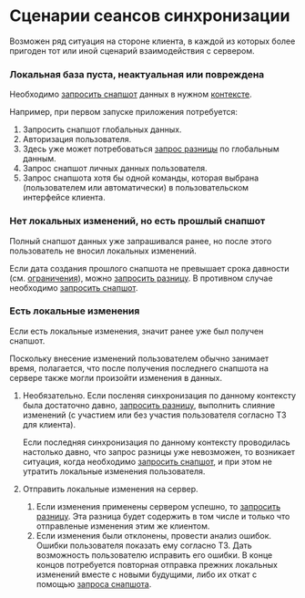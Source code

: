 Сценарии сеансов синхронизации
==============================

Возможен ряд ситуация на стороне клиента, в каждой из которых более
пригоден тот или иной сценарий взаимодействия с сервером.

### Локальная база пуста, неактуальная или повреждена

Необходимо [запросить снапшот][api-snapshot] данных в нужном
[контексте][context].

Например, при первом запуске приложения потребуется:

1.  Запросить снапшот глобальных данных.
2.  Авторизация пользователя.
3.  Здесь уже может потребоваться [запрос разницы][api-diff] по
    глобальным данным.
4.  Запрос снапшот личных данных пользователя.
5.  Запрос снапшота хотя бы одной команды, которая выбрана
    (пользователем или автоматически) в пользовательском интерфейсе
    клиента.

### Нет локальных изменений, но есть прошлый снапшот

Полный снапшот данных уже запрашивался ранее, но после этого
пользователь не вносил локальных изменений.

Если дата создания прошлого снапшота не превышает срока давности (см.
[ограничения][limits]), можно [запросить разницу][api-diff]. В противном
случае необходимо [запросить снапшот][api-snapshot].

### Есть локальные изменения

Если есть локальные изменения, значит ранее уже был получен снапшот.

Поскольку внесение изменений пользователем обычно занимает время,
полагается, что после получения последнего снапшота на сервере также
могли произойти изменения в данных.

1.  Необязательно. Если посленяя синхронизация по данному контексту была
    достаточно давно, [запросить разницу][api-diff], выполнить слияние
    изменений (с участием или без участия пользователя согласно ТЗ для
    клиента).

    Если последняя синхронизация по данному контексту проводилась
    настолько давно, что запрос разницы уже невозможен, то возникает
    ситуация, когда необходимо [запросить снапшот][api-snapshot], и при
    этом не утратить локальные изменения пользователя.

2.  Отправить локальные изменения на сервер.
    1.  Если изменения применены сервером успешно, то
        [запросить разницу][api-diff]. Эта разница будет содержить в том
        числе и только что отправленые изменения этим же клиентом.
    2.  Если изменения были отклонены, провести анализ ошибок. Ошибки
        пользователя показать ему согласно ТЗ. Дать возможность
        пользователю исправить его ошибки. В конце концов потребуется
        повторная отправка прежних локальных изменений вместе с новыми
        будущими, либо их откат с помощью
        [запроса снапшота][api-snapshot].


[api-diff]: api/diff.md
[api-snapshot]: api/snapshot.md
[context]: 02-context.md
[limits]: 20-limitations.md
